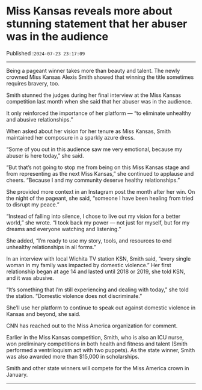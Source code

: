 # Miss Kansas reveals more about stunning statement that her abuser was in the audience

Published :`2024-07-23 23:17:09`

---

Being a pageant winner takes more than beauty and talent. The newly crowned Miss Kansas Alexis Smith showed that winning the title sometimes requires bravery, too.

Smith stunned the judges during her final interview at the Miss Kansas competition last month when she said that her abuser was in the audience.

It only reinforced the importance of her platform — “to eliminate unhealthy and abusive relationships.”

When asked about her vision for her tenure as Miss Kansas, Smith maintained her composure in a sparkly azure dress.

“Some of you out in this audience saw me very emotional, because my abuser is here today,” she said.

“But that’s not going to stop me from being on this Miss Kansas stage and from representing as the next Miss Kansas,” she continued to applause and cheers. “Because I and my community deserve healthy relationships.”

She provided more context in an Instagram post the month after her win. On the night of the pageant, she said, “someone I have been healing from tried to disrupt my peace.”

“Instead of falling into silence, I chose to live out my vision for a better world,” she wrote. “I took back my power — not just for myself, but for my dreams and everyone watching and listening.”

She added, “I’m ready to use my story, tools, and resources to end unhealthy relationships in all forms.”

In an interview with local Wichita TV station KSN, Smith said, “every single woman in my family was impacted by domestic violence.” Her first relationship began at age 14 and lasted until 2018 or 2019, she told KSN, and it was abusive.

“It’s something that I’m still experiencing and dealing with today,” she told the station. “Domestic violence does not discriminate.”

She’ll use her platform to continue to speak out against domestic violence in Kansas and beyond, she said.

CNN has reached out to the Miss America organization for comment.

Earlier in the Miss Kansas competition, Smith, who is also an ICU nurse, won preliminary competitions in both health and fitness and talent (Smith performed a ventriloquism act with two puppets). As the state winner, Smith was also awarded more than $15,000 in scholarships.

Smith and other state winners will compete for the Miss America crown in January.

---


